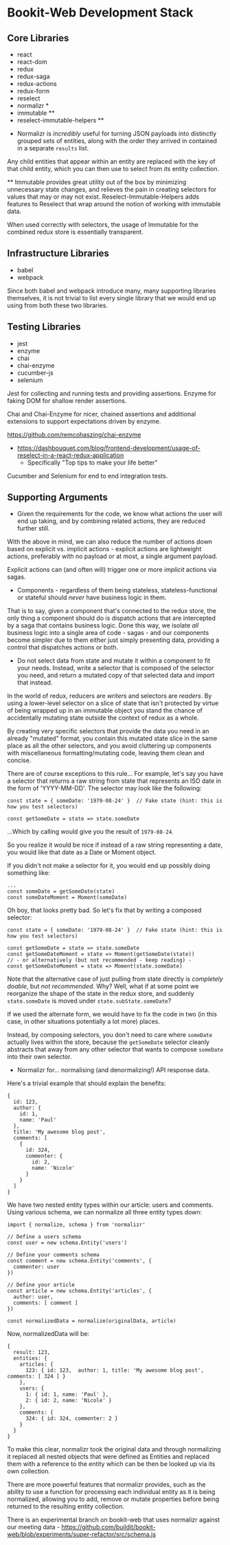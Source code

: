 Bookit-Web Development Stack
============================

Core Libraries
--------------
- react
- react-dom
- redux
- redux-saga
- redux-actions
- redux-form
- reselect
- normalizr *
- immutable **
- reselect-immutable-helpers **

* Normalizr is _incredibly_ useful for turning JSON payloads into
distinctly grouped sets of entities, along with the order they
arrived in contained in a separate `results` list.

Any child entities that appear within an entity are replaced with the
key of that child entity, which you can then use to select from
_its_ entity collection.

** Immutable provides great utility out of the box by minimizing
unnecessary state changes, and relieves the pain in creating selectors
for values that may or may not exist. Reselect-Immutable-Helpers adds
features to Reselect that wrap around the notion of working with
immutable data.

When used correctly with selectors, the usage of Immutable for the
combined redux store is essentially transparent.

Infrastructure Libraries
------------------------
- babel
- webpack

Since both babel and webpack introduce many, many supporting libraries
themselves, it is not trivial to list every single library that we would
end up using from both these two libraries.

Testing Libraries
-----------------
- jest
- enzyme
- chai
- chai-enzyme
- cucumber-js
- selenium

Jest for collecting and running tests and providing assertions.
Enzyme for faking DOM for shallow render assertions.

Chai and Chai-Enzyme for nicer, chained assertions and additional
extensions to support expectations driven by enzyme.

https://github.com/remcohaszing/chai-enzyme

- https://dashbouquet.com/blog/frontend-development/usage-of-reselect-in-a-react-redux-application
  - Specifically "Top tips to make your life better"

Cucumber and Selenium for end to end integration tests.

Supporting Arguments
--------------------
- Given the requirements for the code, we know what actions the user
will end up taking, and by combining related actions, they are reduced
further still.

With the above in mind, we can also reduce the number of actions down
based on explicit vs. implicit actions - explicit actions are lightweight
actions, preferably with no payload or at most, a single argument payload.

Explicit actions can (and often will) trigger one or more _implicit_ actions
via sagas.

- Components - regardless of them being stateless, stateless-functional
or stateful should _never_ have business logic in them.

That is to say, given a component that's connected to the redux store,
the only thing a component should do is dispatch actions that are
intercepted by a saga that contains business logic. Done this way, we
isolate _all_ business logic into a single area of code - sagas - and
our components become simpler due to them either just simply presenting
data, providing a control that dispatches actions or both.

- Do not select data from state and mutate it within a component to
fit your needs. Instead, write a selector that is composed of the
selector you need, and return a mutated copy of that selected data
and import that instead.

In the world of redux, reducers are _writers_ and selectors are _readers_.
By using a lower-level selector on a slice of state that isn't protected
by virtue of being wrapped up in an immutable object you stand the chance
of accidentally mutating state outside the context of redux as a whole.

By creating very specific selectors that provide the data you need in
an already "mutated" format, you contain this mutated state slice in
the same place as all the other selectors, and you avoid cluttering up
components with miscellaneous formatting/mutating code, leaving them
clean and concise.

There are of course exceptions to this rule... For example, let's say
you have a selector that returns a raw string from state that represents
an ISO date in the form of 'YYYY-MM-DD'. The selector may look like the
following:
```
const state = { someDate: '1979-08-24' }  // Fake state (hint: this is how you test selectors)

const getSomeDate = state => state.someDate
```

...Which by calling would give you the result of `1979-08-24`.

So you realize it would be nice if instead of a raw string representing
a date, you would like that date as a Date or Moment object.

If you didn't not make a selector for it, you would end up possibly
doing something like:
```
...
const someDate = getSomeDate(state)
const someDateMoment = Moment(someDate)
```

Oh boy, that looks pretty bad. So let's fix that by writing a composed
selector:
```
const state = { someDate: '1979-08-24' }  // Fake state (hint: this is how you test selectors)

const getSomeDate = state => state.someDate
const getSomeDateMoment = state => Moment(getSomeDate(state))
// - or alternatively (but not recommended - keep reading) -
const getSomeDateMoment = state => Moment(state.someDate)
```

Note that the alternative case of just pulling from state directly is
_completely doable_, but _not recommended_. Why? Well, what if at some
point we reorganize the shape of the state in the redux store, and
suddenly `state.someDate` is moved under `state.subState.someDate`?

If we used the alternate form, we would have to fix the code in two
(in this case, in other situations potentially a lot more) places.

Instead, by composing selectors, you don't need to care where `someDate`
actually lives within the store, because the `getSomeDate` selector
cleanly abstracts that away from any other selector that wants to compose
`someDate` into their own selector.

- Normalizr for... normalising (and denormalizing!) API response data.

Here's a trivial example that should explain the benefits:
```
{
  id: 123,
  author: {
    id: 1,
    name: 'Paul'
  },
  title: 'My awesome blog post',
  comments: [
    {
      id: 324,
      commenter: {
        id: 2,
        name: 'Nicole'
      }
    }
  ]
}
```
We have two nested entity types within our article: users and comments. Using various schema, we can normalize all three entity types down:
```
import { normalize, schema } from 'normalizr'

// Define a users schema
const user = new schema.Entity('users')

// Define your comments schema
const comment = new schema.Entity('comments', {
  commenter: user
})

// Define your article
const article = new schema.Entity('articles', {
  author: user,
  comments: [ comment ]
})

const normalizedData = normalize(originalData, article)
```
Now, normalizedData will be:
```
{
  result: 123,
  entities: {
    articles: {
      123: { id: 123,  author: 1, title: 'My awesome blog post', comments: [ 324 ] }
    },
    users: {
      1: { id: 1, name: 'Paul' },
      2: { id: 2, name: 'Nicole' }
    },
    comments: {
      324: { id: 324, commenter: 2 }
    }
  }
}
```
To make this clear, normalizr took the original data and through normalizing
it replaced all nested objects that were defined as Entities and replaced
them with a reference to the entity which can be then be looked up via
its own collection.

There are more powerful features that normalizr provides, such as the
ability to use a function for processing each individual entity as it
is being normalized, allowing you to add, remove or mutate properties
before being returned to the resulting entity collection.

There is an experimental branch on bookit-web that uses normalizr against
our meeting data - https://github.com/buildit/bookit-web/blob/experiments/super-refactor/src/schema.js
